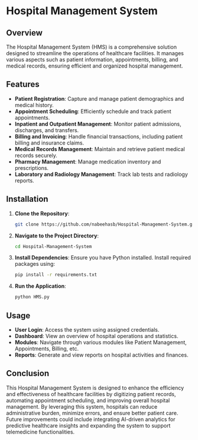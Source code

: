 # Hospital Management System

## Overview

The Hospital Management System (HMS) is a comprehensive solution designed to streamline the operations of healthcare facilities. It manages various aspects such as patient information, appointments, billing, and medical records, ensuring efficient and organized hospital management.

## Features

- **Patient Registration**: Capture and manage patient demographics and medical history.
- **Appointment Scheduling**: Efficiently schedule and track patient appointments.
- **Inpatient and Outpatient Management**: Monitor patient admissions, discharges, and transfers.
- **Billing and Invoicing**: Handle financial transactions, including patient billing and insurance claims.
- **Medical Records Management**: Maintain and retrieve patient medical records securely.
- **Pharmacy Management**: Manage medication inventory and prescriptions.
- **Laboratory and Radiology Management**: Track lab tests and radiology reports.

## Installation

1. **Clone the Repository**:
   ```bash
   git clone https://github.com/nabeehasb/Hospital-Management-System.git
   ```
2. **Navigate to the Project Directory**:
   ```bash
   cd Hospital-Management-System
   ```
3. **Install Dependencies**:
   Ensure you have Python installed. Install required packages using:
   ```bash
   pip install -r requirements.txt
   ```
4. **Run the Application**:
   ```bash
   python HMS.py
   ```

## Usage

- **User Login**: Access the system using assigned credentials.
- **Dashboard**: View an overview of hospital operations and statistics.
- **Modules**: Navigate through various modules like Patient Management, Appointments, Billing, etc.
- **Reports**: Generate and view reports on hospital activities and finances.

## Conclusion

This Hospital Management System is designed to enhance the efficiency and effectiveness of healthcare facilities by digitizing patient records, automating appointment scheduling, and improving overall hospital management. By leveraging this system, hospitals can reduce administrative burden, minimize errors, and ensure better patient care. Future improvements could include integrating AI-driven analytics for predictive healthcare insights and expanding the system to support telemedicine functionalities.



